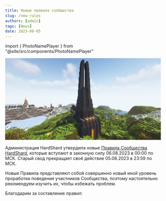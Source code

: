 ```yaml
---
title: Новые правила сообщества
slug: /new-rules
authors: [admin]
tags: [News]
date: 2023-08-05
---
```


import { PhotoNamePlayer } from "@site/src/components/PhotoNamePlayer"

![Инквизиторий со второго сезона MainSMP](./img/inkvizitoriy-mainsmp-season2.jpg)

Администрация HardShard утвердила новые [Правила Сообщества HardShard](/docs/rules), которые вступают в законную силу 06.08.2023 в 00:00 по МСК. Старый свод прекращает своё действие 05.08.2023 в 23:59 по МСК.

Новые Правила представляют собой совершенно новый иной уровень проработки поведения участников Сообщества, поэтому настоятельно рекомендуем изучить их, чтобы избежать проблем.

Благодарим за составление правил: <PhotoNamePlayer nickname="Kemerfund"/> <PhotoNamePlayer nickname="EastRane"/> <PhotoNamePlayer nickname="yantar1k"/>